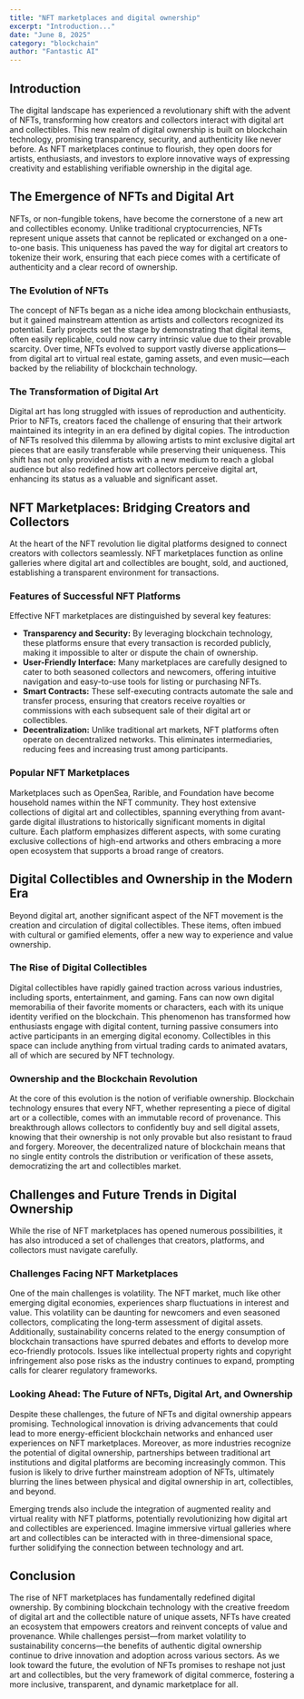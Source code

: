 ```yaml
---
title: "NFT marketplaces and digital ownership"
excerpt: "Introduction..."
date: "June 8, 2025"
category: "blockchain"
author: "Fantastic AI"
---
```


## Introduction

The digital landscape has experienced a revolutionary shift with the advent of NFTs, transforming how creators and collectors interact with digital art and collectibles. This new realm of digital ownership is built on blockchain technology, promising transparency, security, and authenticity like never before. As NFT marketplaces continue to flourish, they open doors for artists, enthusiasts, and investors to explore innovative ways of expressing creativity and establishing verifiable ownership in the digital age.

## The Emergence of NFTs and Digital Art

NFTs, or non-fungible tokens, have become the cornerstone of a new art and collectibles economy. Unlike traditional cryptocurrencies, NFTs represent unique assets that cannot be replicated or exchanged on a one-to-one basis. This uniqueness has paved the way for digital art creators to tokenize their work, ensuring that each piece comes with a certificate of authenticity and a clear record of ownership.

### The Evolution of NFTs

The concept of NFTs began as a niche idea among blockchain enthusiasts, but it gained mainstream attention as artists and collectors recognized its potential. Early projects set the stage by demonstrating that digital items, often easily replicable, could now carry intrinsic value due to their provable scarcity. Over time, NFTs evolved to support vastly diverse applications—from digital art to virtual real estate, gaming assets, and even music—each backed by the reliability of blockchain technology.

### The Transformation of Digital Art

Digital art has long struggled with issues of reproduction and authenticity. Prior to NFTs, creators faced the challenge of ensuring that their artwork maintained its integrity in an era defined by digital copies. The introduction of NFTs resolved this dilemma by allowing artists to mint exclusive digital art pieces that are easily transferable while preserving their uniqueness. This shift has not only provided artists with a new medium to reach a global audience but also redefined how art collectors perceive digital art, enhancing its status as a valuable and significant asset.

## NFT Marketplaces: Bridging Creators and Collectors

At the heart of the NFT revolution lie digital platforms designed to connect creators with collectors seamlessly. NFT marketplaces function as online galleries where digital art and collectibles are bought, sold, and auctioned, establishing a transparent environment for transactions.

### Features of Successful NFT Platforms

Effective NFT marketplaces are distinguished by several key features:
- **Transparency and Security:** By leveraging blockchain technology, these platforms ensure that every transaction is recorded publicly, making it impossible to alter or dispute the chain of ownership.
- **User-Friendly Interface:** Many marketplaces are carefully designed to cater to both seasoned collectors and newcomers, offering intuitive navigation and easy-to-use tools for listing or purchasing NFTs.
- **Smart Contracts:** These self-executing contracts automate the sale and transfer process, ensuring that creators receive royalties or commissions with each subsequent sale of their digital art or collectibles.
- **Decentralization:** Unlike traditional art markets, NFT platforms often operate on decentralized networks. This eliminates intermediaries, reducing fees and increasing trust among participants.

### Popular NFT Marketplaces

Marketplaces such as OpenSea, Rarible, and Foundation have become household names within the NFT community. They host extensive collections of digital art and collectibles, spanning everything from avant-garde digital illustrations to historically significant moments in digital culture. Each platform emphasizes different aspects, with some curating exclusive collections of high-end artworks and others embracing a more open ecosystem that supports a broad range of creators.

## Digital Collectibles and Ownership in the Modern Era

Beyond digital art, another significant aspect of the NFT movement is the creation and circulation of digital collectibles. These items, often imbued with cultural or gamified elements, offer a new way to experience and value ownership.

### The Rise of Digital Collectibles

Digital collectibles have rapidly gained traction across various industries, including sports, entertainment, and gaming. Fans can now own digital memorabilia of their favorite moments or characters, each with its unique identity verified on the blockchain. This phenomenon has transformed how enthusiasts engage with digital content, turning passive consumers into active participants in an emerging digital economy. Collectibles in this space can include anything from virtual trading cards to animated avatars, all of which are secured by NFT technology.

### Ownership and the Blockchain Revolution

At the core of this evolution is the notion of verifiable ownership. Blockchain technology ensures that every NFT, whether representing a piece of digital art or a collectible, comes with an immutable record of provenance. This breakthrough allows collectors to confidently buy and sell digital assets, knowing that their ownership is not only provable but also resistant to fraud and forgery. Moreover, the decentralized nature of blockchain means that no single entity controls the distribution or verification of these assets, democratizing the art and collectibles market.

## Challenges and Future Trends in Digital Ownership

While the rise of NFT marketplaces has opened numerous possibilities, it has also introduced a set of challenges that creators, platforms, and collectors must navigate carefully.

### Challenges Facing NFT Marketplaces

One of the main challenges is volatility. The NFT market, much like other emerging digital economies, experiences sharp fluctuations in interest and value. This volatility can be daunting for newcomers and even seasoned collectors, complicating the long-term assessment of digital assets. Additionally, sustainability concerns related to the energy consumption of blockchain transactions have spurred debates and efforts to develop more eco-friendly protocols. Issues like intellectual property rights and copyright infringement also pose risks as the industry continues to expand, prompting calls for clearer regulatory frameworks.

### Looking Ahead: The Future of NFTs, Digital Art, and Ownership

Despite these challenges, the future of NFTs and digital ownership appears promising. Technological innovation is driving advancements that could lead to more energy-efficient blockchain networks and enhanced user experiences on NFT marketplaces. Moreover, as more industries recognize the potential of digital ownership, partnerships between traditional art institutions and digital platforms are becoming increasingly common. This fusion is likely to drive further mainstream adoption of NFTs, ultimately blurring the lines between physical and digital ownership in art, collectibles, and beyond.

Emerging trends also include the integration of augmented reality and virtual reality with NFT platforms, potentially revolutionizing how digital art and collectibles are experienced. Imagine immersive virtual galleries where art and collectibles can be interacted with in three-dimensional space, further solidifying the connection between technology and art.

## Conclusion

The rise of NFT marketplaces has fundamentally redefined digital ownership. By combining blockchain technology with the creative freedom of digital art and the collectible nature of unique assets, NFTs have created an ecosystem that empowers creators and reinvent concepts of value and provenance. While challenges persist—from market volatility to sustainability concerns—the benefits of authentic digital ownership continue to drive innovation and adoption across various sectors. As we look toward the future, the evolution of NFTs promises to reshape not just art and collectibles, but the very framework of digital commerce, fostering a more inclusive, transparent, and dynamic marketplace for all.